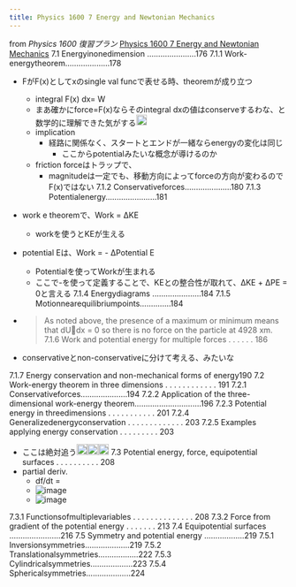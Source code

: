 ```yaml
---
title: Physics 1600 7 Energy and Newtonian Mechanics
---
```


from *Physics 1600 復習プラン*
[Physics 1600 7 Energy and Newtonian Mechanics](Physics%201600%207%20Energy%20and%20Newtonian%20Mechanics.md)
7.1 Energyinonedimension ......................176
7.1.1 Work-energytheorem....................178

* FがF(x)としてxのsingle val funcで表せる時、theoremが成り立つ
  * integral F(x) dx= W
  * まあ確かにforce=F(x)ならそのintegral dxの値はconserveするわな、と数学的に理解できた気がする<img src='https://scrapbox.io/api/pages/blu3mo-public/blu3mo/icon' alt='blu3mo.icon' height="19.5"/>
  * implication
    * 経路に関係なく、スタートとエンドが一緒ならenergyの変化は同じ
      * ここからpotentialみたいな概念が導けるのか
  * friction forceはトラップで、
    * magnitudeは一定でも、移動方向によってforceの方向が変わるのでF(x)ではない
      7.1.2 Conservativeforces.....................180
      7.1.3 Potentialenergy.......................181
* work e theoremで、Work = ΔKE
  * workを使うとKEが生える
* potential Eは、Work = - ΔPotential E
  * Potentialを使ってWorkが生まれる
  * ここで-を使って定義することで、KEとの整合性が取れて、ΔKE + ΔPE = 0と言える
    7.1.4 Energydiagrams ......................184
    7.1.5 Motionnearequilibriumpoints..............184
* 
   > 
   > As noted above, the presence of a maximum or minimum means that dUdx = 0 so there is no force on the particle at 4928 xm.
   > 7.1.6 Work and potential energy for multiple forces . . . . . . 186

* conservativeとnon-conservativeに分けて考える、みたいな

7.1.7 Energy conservation and non-mechanical forms of energy190
7.2 Work-energy theorem in three dimensions . . . . . . . . . . . . 191
7.2.1 Conservativeforces.....................194
7.2.2 Application of the three-dimensional work-energy theorem..............................196
7.2.3 Potential energy in threedimensions . . . . . . . . . . . 201
7.2.4 Generalizedenergyconservation . . . . . . . . . . . . . 203
7.2.5 Examples applying energy conservation . . . . . . . . . 203

* ここは絶対追う<img src='https://scrapbox.io/api/pages/blu3mo-public/blu3mo/icon' alt='blu3mo.icon' height="19.5"/><img src='https://scrapbox.io/api/pages/blu3mo-public/blu3mo/icon' alt='blu3mo.icon' height="19.5"/><img src='https://scrapbox.io/api/pages/blu3mo-public/blu3mo/icon' alt='blu3mo.icon' height="19.5"/>
  7.3 Potential energy, force, equipotential surfaces . . . . . . . . . . 208
* partial deriv.
  * df/dt =
  * ![image](https://i.kakeru.app/22ed52da6bb3017804086fa444abea18.svg)
  * ![image](https://i.kakeru.app/6004296ab92de1005066a5311cc7952f.svg)

7.3.1 Functionsofmultiplevariables . . . . . . . . . . . . . . 208
7.3.2 Force from gradient of the potential energy . . . . . . . 213
7.4 Equipotential surfaces .......................216
7.5 Symmetry and potential energy ..................219
7.5.1 Inversionsymmetries....................219
7.5.2 Translationalsymmetries..................222
7.5.3 Cylindricalsymmetries...................223
7.5.4 Sphericalsymmetries....................224
